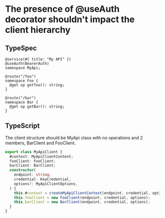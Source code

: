 # The presence of @useAuth decorator shouldn't impact the client hierarchy

## TypeSpec

```tsp
@service(#{ title: "My API" })
@useAuth(BearerAuth)
namespace MyApi;

@route("/foo")
namespace Foo {
  @get op getfoo(): string;
}

@route("/bar")
namespace Bar {
  @get op getBar(): string;
}
```

## TypeScript

The client structure should be MyApi class with no operations and 2 members, BarClient and FooClient.

```ts src/myApiClient.ts class MyApiClient
export class MyApiClient {
  #context: MyApiClientContext;
  fooClient: FooClient;
  barClient: BarClient;
  constructor(
    endpoint: string,
    credential: KeyCredential,
    options?: MyApiClientOptions,
  ) {
    this.#context = createMyApiClientContext(endpoint, credential, options);
    this.fooClient = new FooClient(endpoint, credential, options);
    this.barClient = new BarClient(endpoint, credential, options);
  }
}
```
